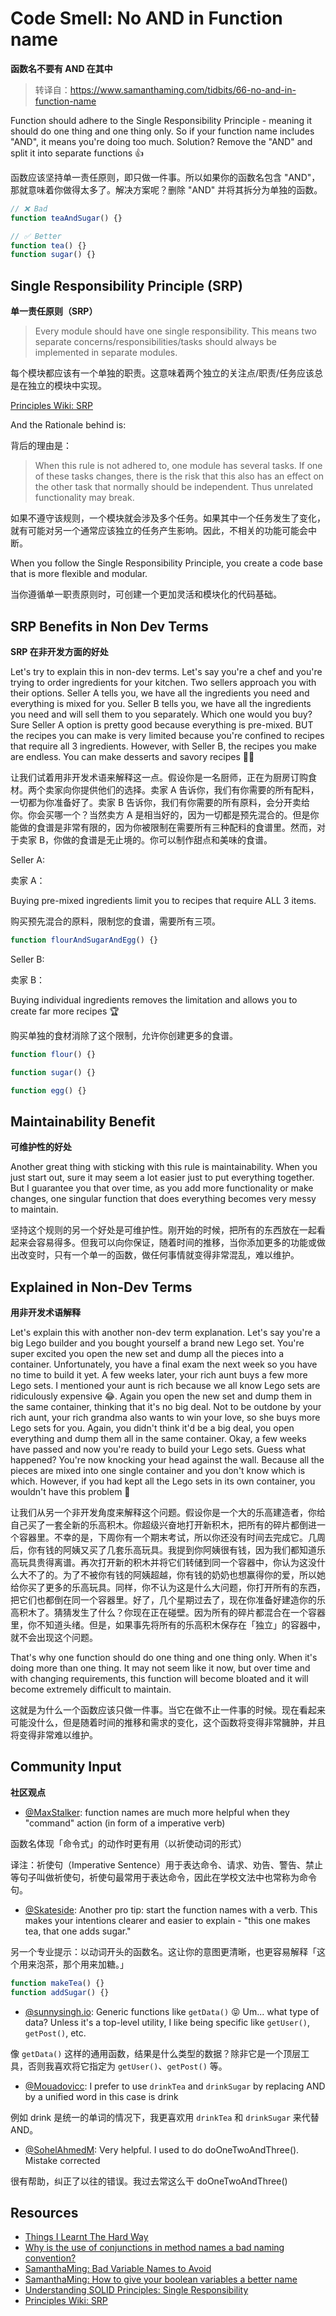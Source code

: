 # Code Smell: No AND in Function name

**函数名不要有 AND 在其中**

> 转译自：https://www.samanthaming.com/tidbits/66-no-and-in-function-name

Function should adhere to the Single Responsibility Principle - meaning it should do one thing and one thing only. So if your function name includes "AND", it means you're doing too much. Solution? Remove the "AND" and split it into separate functions 👍

函数应该坚持单一责任原则，即只做一件事。所以如果你的函数名包含 "AND"，那就意味着你做得太多了。解决方案呢？删除 "AND" 并将其拆分为单独的函数。

```js
// ❌ Bad
function teaAndSugar() {}

// ✅ Better
function tea() {}
function sugar() {}
```

## Single Responsibility Principle (SRP)

**单一责任原则（SRP）**

> Every module should have one single responsibility. This means two separate concerns/responsibilities/tasks should always be implemented in separate modules.

每个模块都应该有一个单独的职责。这意味着两个独立的关注点/职责/任务应该总是在独立的模块中实现。

[Principles Wiki: SRP](http://www.principles-wiki.net/principles:single_responsibility_principle)

And the Rationale behind is:

背后的理由是：

> When this rule is not adhered to, one module has several tasks. If one of these tasks changes, there is the risk that this also has an effect on the other task that normally should be independent. Thus unrelated functionality may break.

如果不遵守该规则，一个模块就会涉及多个任务。如果其中一个任务发生了变化，就有可能对另一个通常应该独立的任务产生影响。因此，不相关的功能可能会中断。

When you follow the Single Responsibility Principle, you create a code base that is more flexible and modular.

当你遵循单一职责原则时，可创建一个更加灵活和模块化的代码基础。

## SRP Benefits in Non Dev Terms

**SRP 在非开发方面的好处**

Let's try to explain this in non-dev terms. Let's say you're a chef and you're trying to order ingredients for your kitchen. Two sellers approach you with their options. Seller A tells you, we have all the ingredients you need and everything is mixed for you. Seller B tells you, we have all the ingredients you need and will sell them to you separately. Which one would you buy? Sure Seller A option is pretty good because everything is pre-mixed. BUT the recipes you can make is very limited because you're confined to recipes that require all 3 ingredients. However, with Seller B, the recipes you make are endless. You can make desserts and savory recipes 👩‍🍳

让我们试着用非开发术语来解释这一点。假设你是一名厨师，正在为厨房订购食材。两个卖家向你提供他们的选择。卖家 A 告诉你，我们有你需要的所有配料，一切都为你准备好了。卖家 B 告诉你，我们有你需要的所有原料，会分开卖给你。你会买哪一个？当然卖方 A 是相当好的，因为一切都是预先混合的。但是你能做的食谱是非常有限的，因为你被限制在需要所有三种配料的食谱里。然而，对于卖家 B，你做的食谱是无止境的。你可以制作甜点和美味的食谱。

Seller A:

卖家 A：

Buying pre-mixed ingredients limit you to recipes that require ALL 3 items.

购买预先混合的原料，限制您的食谱，需要所有三项。

```js
function flourAndSugarAndEgg() {}
```

Seller B:

卖家 B：

Buying individual ingredients removes the limitation and allows you to create far more recipes 🏆

购买单独的食材消除了这个限制，允许你创建更多的食谱。

```js
function flour() {}

function sugar() {}

function egg() {}
```

## Maintainability Benefit

**可维护性的好处**

Another great thing with sticking with this rule is maintainability. When you just start out, sure it may seem a lot easier just to put everything together. But I guarantee you that over time, as you add more functionality or make changes, one singular function that does everything becomes very messy to maintain.

坚持这个规则的另一个好处是可维护性。刚开始的时候，把所有的东西放在一起看起来会容易得多。但我可以向你保证，随着时间的推移，当你添加更多的功能或做出改变时，只有一个单一的函数，做任何事情就变得非常混乱，难以维护。

## Explained in Non-Dev Terms

**用非开发术语解释**

Let's explain this with another non-dev term explanation. Let's say you're a big Lego builder and you bought yourself a brand new Lego set. You're super excited you open the new set and dump all the pieces into a container. Unfortunately, you have a final exam the next week so you have no time to build it yet. A few weeks later, your rich aunt buys a few more Lego sets. I mentioned your aunt is rich because we all know Lego sets are ridiculously expensive 😂. Again you open the new set and dump them in the same container, thinking that it's no big deal. Not to be outdone by your rich aunt, your rich grandma also wants to win your love, so she buys more Lego sets for you. Again, you didn't think it'd be a big deal, you open everything and dump them all in the same container. Okay, a few weeks have passed and now you're ready to build your Lego sets. Guess what happened? You're now knocking your head against the wall. Because all the pieces are mixed into one single container and you don't know which is which. However, if you had kept all the Lego sets in its own container, you wouldn't have this problem 💩

让我们从另一个非开发角度来解释这个问题。假设你是一个大的乐高建造者，你给自己买了一套全新的乐高积木。你超级兴奋地打开新积木，把所有的碎片都倒进一个容器里。不幸的是，下周你有一个期末考试，所以你还没有时间去完成它。几周后，你有钱的阿姨又买了几套乐高玩具。我提到你阿姨很有钱，因为我们都知道乐高玩具贵得离谱。再次打开新的积木并将它们转储到同一个容器中，你认为这没什么大不了的。为了不被你有钱的阿姨超越，你有钱的奶奶也想赢得你的爱，所以她给你买了更多的乐高玩具。同样，你不认为这是什么大问题，你打开所有的东西，把它们也都倒在同一个容器里。好了，几个星期过去了，现在你准备好建造你的乐高积木了。猜猜发生了什么？你现在正在碰壁。因为所有的碎片都混合在一个容器里，你不知道头绪。但是，如果事先将所有的乐高积木保存在「独立」的容器中，就不会出现这个问题。

That's why one function should do one thing and one thing only. When it's doing more than one thing. It may not seem like it now, but over time and with changing requirements, this function will become bloated and it will become extremely difficult to maintain.

这就是为什么一个函数应该只做一件事。当它在做不止一件事的时候。现在看起来可能没什么，但是随着时间的推移和需求的变化，这个函数将变得非常臃肿，并且将变得非常难以维护。

## Community Input

**社区观点**

- [@MaxStalker](https://twitter.com/samantha_ming/status/1204431457843761154): function names are much more helpful when they "command" action (in form of a imperative verb)

函数名体现「命令式」的动作时更有用（以祈使动词的形式）

译注：祈使句（Imperative Sentence）用于表达命令、请求、劝告、警告、禁止等句子叫做祈使句，祈使句最常用于表达命令，因此在学校文法中也常称为命令句。

- [@Skateside](https://twitter.com/Skateside/status/1142508099753975809): Another pro tip: start the function names with a verb. This makes your intentions clearer and easier to explain - "this one makes tea, that one adds sugar."

另一个专业提示：以动词开头的函数名。这让你的意图更清晰，也更容易解释「这个用来泡茶，那个用来加糖。」

```js
function makeTea() {}
function addSugar() {}
```

- [@sunnysingh.io](https://www.instagram.com/sunnysingh.io/): Generic functions like `getData()` 😝 Um... what type of data? Unless it's a top-level utility, I like being specific like `getUser()`, `getPost()`, etc.

像 `getData()` 这样的通用函数，结果是什么类型的数据？除非它是一个顶层工具，否则我喜欢将它指定为 `getUser()`、`getPost()` 等。

- [@Mouadovicc](https://twitter.com/Mouadovicc/status/1142524184997838848): I prefer to use `drinkTea` and `drinkSugar` by replacing AND by a unified word in this case is drink

例如 drink 是统一的单词的情况下，我更喜欢用 `drinkTea` 和 `drinkSugar` 来代替 AND。

- [@SohelAhmedM](https://twitter.com/samantha_ming/status/1204431457843761154): Very helpful. I used to do doOneTwoAndThree(). Mistake corrected

很有帮助，纠正了以往的错误。我过去常这么干 doOneTwoAndThree()

## Resources

- [Things I Learnt The Hard Way](https://blog.juliobiason.net/thoughts/things-i-learnt-the-hard-way/)
- [Why is the use of conjunctions in method names a bad naming convention?](https://softwareengineering.stackexchange.com/questions/255669/why-is-the-use-of-conjunctions-in-method-names-a-bad-naming-convention)
- [SamanthaMing: Bad Variable Names to Avoid](https://www.samanthaming.com/tidbits/36-bad-variable-names-to-avoid)
- [SamanthaMing: How to give your boolean variables a better name](https://www.samanthaming.com/tidbits/34-better-boolean-variable-names)
- [Understanding SOLID Principles: Single Responsibility](https://codeburst.io/understanding-solid-principles-single-responsibility-b7c7ec0bf80)
- [Principles Wiki: SRP](http://www.principles-wiki.net/principles:single_responsibility_principle)
